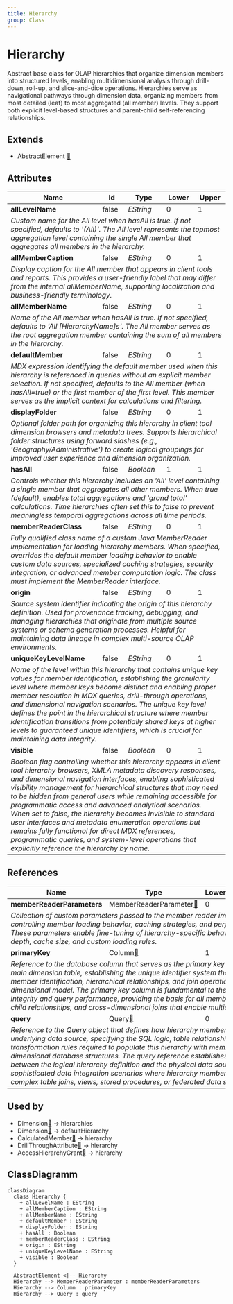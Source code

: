 ```yaml
---
title: Hierarchy
group: Class
---
```


# Hierarchy<a name="class-hierarchy"></a>

Abstract base class for OLAP hierarchies that organize dimension members into structured levels, enabling multidimensional analysis through drill-down, roll-up, and slice-and-dice operations. Hierarchies serve as navigational pathways through dimension data, organizing members from most detailed (leaf) to most aggregated (all member) levels. They support both explicit level-based structures and parent-child self-referencing relationships.
## Extends
- AbstractElement [🔗](./class-AbstractElement)
## Attributes

<table>
  <thead>
    <tr>
      <th>Name</th>
      <th>Id</th>
      <th>Type</th>
      <th>Lower</th>
      <th>Upper</th>
    </tr>
  </thead>
  <tbody>
    <tr>
      <td><strong>allLevelName</strong></td>
      <td>false</td>
      <td><em>EString</em></td>
      <td>0</td>
      <td>1</td>
    </tr>
    <tr>
      <td colspan="5"><em>Custom name for the All level when hasAll is true. If not specified, defaults to '(All)'. The All level represents the topmost aggregation level containing the single All member that aggregates all members in the hierarchy.</em></td>
    </tr>
    <tr>
      <td><strong>allMemberCaption</strong></td>
      <td>false</td>
      <td><em>EString</em></td>
      <td>0</td>
      <td>1</td>
    </tr>
    <tr>
      <td colspan="5"><em>Display caption for the All member that appears in client tools and reports. This provides a user-friendly label that may differ from the internal allMemberName, supporting localization and business-friendly terminology.</em></td>
    </tr>
    <tr>
      <td><strong>allMemberName</strong></td>
      <td>false</td>
      <td><em>EString</em></td>
      <td>0</td>
      <td>1</td>
    </tr>
    <tr>
      <td colspan="5"><em>Name of the All member when hasAll is true. If not specified, defaults to 'All [HierarchyName]s'. The All member serves as the root aggregation member containing the sum of all members in the hierarchy.</em></td>
    </tr>
    <tr>
      <td><strong>defaultMember</strong></td>
      <td>false</td>
      <td><em>EString</em></td>
      <td>0</td>
      <td>1</td>
    </tr>
    <tr>
      <td colspan="5"><em>MDX expression identifying the default member used when this hierarchy is referenced in queries without an explicit member selection. If not specified, defaults to the All member (when hasAll=true) or the first member of the first level. This member serves as the implicit context for calculations and filtering.</em></td>
    </tr>
    <tr>
      <td><strong>displayFolder</strong></td>
      <td>false</td>
      <td><em>EString</em></td>
      <td>0</td>
      <td>1</td>
    </tr>
    <tr>
      <td colspan="5"><em>Optional folder path for organizing this hierarchy in client tool dimension browsers and metadata trees. Supports hierarchical folder structures using forward slashes (e.g., 'Geography/Administrative') to create logical groupings for improved user experience and dimension organization.</em></td>
    </tr>
    <tr>
      <td><strong>hasAll</strong></td>
      <td>false</td>
      <td><em>Boolean</em></td>
      <td>1</td>
      <td>1</td>
    </tr>
    <tr>
      <td colspan="5"><em>Controls whether this hierarchy includes an 'All' level containing a single member that aggregates all other members. When true (default), enables total aggregations and 'grand total' calculations. Time hierarchies often set this to false to prevent meaningless temporal aggregations across all time periods.</em></td>
    </tr>
    <tr>
      <td><strong>memberReaderClass</strong></td>
      <td>false</td>
      <td><em>EString</em></td>
      <td>0</td>
      <td>1</td>
    </tr>
    <tr>
      <td colspan="5"><em>Fully qualified class name of a custom Java MemberReader implementation for loading hierarchy members. When specified, overrides the default member loading behavior to enable custom data sources, specialized caching strategies, security integration, or advanced member computation logic. The class must implement the MemberReader interface.</em></td>
    </tr>
    <tr>
      <td><strong>origin</strong></td>
      <td>false</td>
      <td><em>EString</em></td>
      <td>0</td>
      <td>1</td>
    </tr>
    <tr>
      <td colspan="5"><em>Source system identifier indicating the origin of this hierarchy definition. Used for provenance tracking, debugging, and managing hierarchies that originate from multiple source systems or schema generation processes. Helpful for maintaining data lineage in complex multi-source OLAP environments.</em></td>
    </tr>
    <tr>
      <td><strong>uniqueKeyLevelName</strong></td>
      <td>false</td>
      <td><em>EString</em></td>
      <td>0</td>
      <td>1</td>
    </tr>
    <tr>
      <td colspan="5"><em>Name of the level within this hierarchy that contains unique key values for member identification, establishing the granularity level where member keys become distinct and enabling proper member resolution in MDX queries, drill-through operations, and dimensional navigation scenarios. The unique key level defines the point in the hierarchical structure where member identification transitions from potentially shared keys at higher levels to guaranteed unique identifiers, which is crucial for maintaining data integrity.</em></td>
    </tr>
    <tr>
      <td><strong>visible</strong></td>
      <td>false</td>
      <td><em>Boolean</em></td>
      <td>0</td>
      <td>1</td>
    </tr>
    <tr>
      <td colspan="5"><em>Boolean flag controlling whether this hierarchy appears in client tool hierarchy browsers, XMLA metadata discovery responses, and dimensional navigation interfaces, enabling sophisticated visibility management for hierarchical structures that may need to be hidden from general users while remaining accessible for programmatic access and advanced analytical scenarios. When set to false, the hierarchy becomes invisible to standard user interfaces and metadata enumeration operations but remains fully functional for direct MDX references, programmatic queries, and system-level operations that explicitly reference the hierarchy by name.</em></td>
    </tr>
  </tbody>
</table>

## References

<table>
  <thead>
    <tr>
      <th>Name</th>
      <th>Type</th>
      <th>Lower</th>
      <th>Upper</th>
      <th>Containment</th>
    </tr>
  </thead>
  <tbody>
    <tr>
      <td><strong>memberReaderParameters</strong></td>
      <td>MemberReaderParameter<a href="./class-MemberReaderParameter">🔗</a></td>
      <td>0</td>
      <td>&infin;</td>
      <td>true</td>
    </tr>
    <tr>
      <td colspan="5"><em>Collection of custom parameters passed to the member reader implementation for controlling member loading behavior, caching strategies, and performance optimization. These parameters enable fine-tuning of hierarchy-specific behaviors like prefetch depth, cache size, and custom loading rules.</em></td>
    </tr>
    <tr>
      <td><strong>primaryKey</strong></td>
      <td>Column<a href="./class-Column">🔗</a></td>
      <td>1</td>
      <td>1</td>
      <td>false</td>
    </tr>
    <tr>
      <td colspan="5"><em>Reference to the database column that serves as the primary key for this hierarchy's main dimension table, establishing the unique identifier system that enables proper member identification, hierarchical relationships, and join operations across the dimensional model. The primary key column is fundamental to the hierarchy's data integrity and query performance, providing the basis for all member lookups, parent-child relationships, and cross-dimensional joins that enable multidimensional analysis.</em></td>
    </tr>
    <tr>
      <td><strong>query</strong></td>
      <td>Query<a href="./class-Query">🔗</a></td>
      <td>0</td>
      <td>1</td>
      <td>false</td>
    </tr>
    <tr>
      <td colspan="5"><em>Reference to the Query object that defines how hierarchy members are retrieved from the underlying data source, specifying the SQL logic, table relationships, and data transformation rules required to populate this hierarchy with members from the dimensional database structures. The query reference establishes the critical link between the logical hierarchy definition and the physical data sources, enabling sophisticated data integration scenarios where hierarchy members may be sourced from complex table joins, views, stored procedures, or federated data sources. </em></td>
    </tr>
  </tbody>
</table>



## Used by

- Dimension[🔗](./class-Dimension) → hierarchies
- Dimension[🔗](./class-Dimension) → defaultHierarchy
- CalculatedMember[🔗](./class-CalculatedMember) → hierarchy
- DrillThroughAttribute[🔗](./class-DrillThroughAttribute) → hierarchy
- AccessHierarchyGrant[🔗](./class-AccessHierarchyGrant) → hierarchy

## ClassDiagramm

```mermaid
classDiagram
  class Hierarchy {
    + allLevelName : EString
    + allMemberCaption : EString
    + allMemberName : EString
    + defaultMember : EString
    + displayFolder : EString
    + hasAll : Boolean
    + memberReaderClass : EString
    + origin : EString
    + uniqueKeyLevelName : EString
    + visible : Boolean
  }

  AbstractElement <|-- Hierarchy
  Hierarchy --> MemberReaderParameter : memberReaderParameters
  Hierarchy --> Column : primaryKey
  Hierarchy --> Query : query

```
